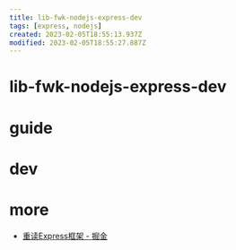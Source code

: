 ```yaml
---
title: lib-fwk-nodejs-express-dev
tags: [express, nodejs]
created: 2023-02-05T18:55:13.937Z
modified: 2023-02-05T18:55:27.887Z
---
```


# lib-fwk-nodejs-express-dev

# guide

# dev

# more

- [重读Express框架 - 掘金](https://juejin.cn/post/7100571058234720287)
